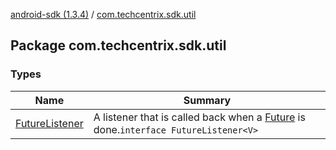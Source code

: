 [android-sdk (1.3.4)](../index.md) / [com.techcentrix.sdk.util](./index.md)

## Package com.techcentrix.sdk.util

### Types

| Name | Summary |
|---|---|
| [FutureListener](-future-listener/index.md) | A listener that is called back when a [Future](https://docs.oracle.com/javase/6/docs/api/java/util/concurrent/Future.html) is done.`interface FutureListener<V>` |
